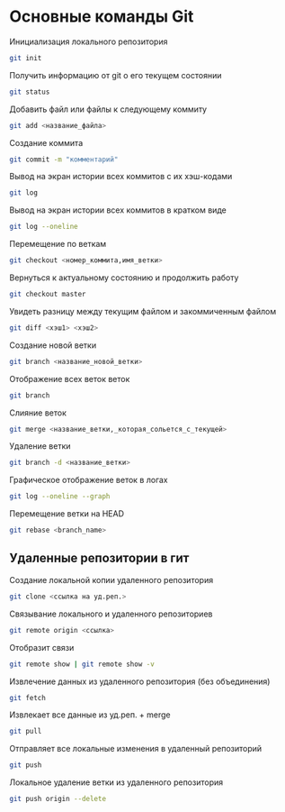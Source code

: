 # Основные команды Git

Инициализация локального репозитория
```sh
git init
```

Получить информацию от git о его текущем состоянии
```sh
git status
```

Добавить файл или файлы к следующему коммиту
```sh 
git add <название_файла>
```

Создание коммита
```sh 
git commit -m "комментарий"
```

Вывод на экран истории всех коммитов с их хэш-кодами
```sh
git log
```

Вывод на экран истории всех коммитов в кратком виде
```sh
git log --oneline
```

Перемещение по веткам
```sh
git checkout <номер_коммита,имя_ветки>
```

Вернуться к актуальному состоянию и продолжить работу 
```sh
git checkout master
```

Увидеть разницу между текущим файлом и закоммиченным файлом
```sh
git diff <хэш1> <хэш2>
```

Создание новой ветки
```sh
git branch <название_новой_ветки>
```

Отображение всех веток веток
```sh
git branch
```

Слияние веток
```sh
git merge <название_ветки,_которая_сольется_с_текущей>
```

Удаление ветки
```sh
git branch -d <название_ветки>
```

Графическое отображение веток в логах
```sh
git log --oneline --graph
```

Перемещение ветки на HEAD
```sh
git rebase <branch_name>
```

## Удаленные репозитории в гит

Создание локальной копии удаленного репозитория
```sh
git clone <ссылка на уд.реп.>
```
Связывание локального и удаленного репозиториев
```sh
git remote origin <ссылка>
```
Отобразит связи
```sh
git remote show | git remote show -v 
```

Извлечение данных из удаленного репозитория (без объединения)

```sh
git fetch
```

Извлекает все данные из уд.реп. + merge
```sh
git pull
```

Отправляет все локальные изменения в удаленный репозиторий
```sh
git push
```
Локальное удаление ветки из удаленного репозитория 
```sh
git push origin --delete
```
